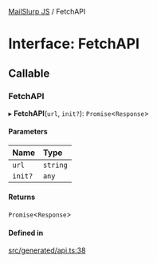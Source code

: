 [MailSlurp JS](../README.md) / FetchAPI

# Interface: FetchAPI

## Callable

### FetchAPI

▸ **FetchAPI**(`url`, `init?`): `Promise`<`Response`\>

#### Parameters

| Name | Type |
| :------ | :------ |
| `url` | `string` |
| `init?` | `any` |

#### Returns

`Promise`<`Response`\>

#### Defined in

[src/generated/api.ts:38](https://github.com/mailslurp/mailslurp-client/blob/f0f645f/src/generated/api.ts#L38)
